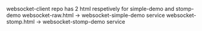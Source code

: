 websocket-client repo has 2 html respetively for simple-demo and stomp-demo
websocket-raw.html -> websocket-simple-demo service
websocket-stomp.html -> websocket-stomp-demo service


